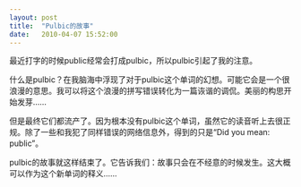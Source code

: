 ```yaml
---
layout: post
title:  "Pulbic的故事"
date:   2010-04-07 15:52:00
---
```

最近打字的时候public经常会打成pulbic，所以pulbic引起了我的注意。 
 
什么是pulbic？在我脑海中浮现了对于pulbic这个单词的幻想。可能它会是一个很浪漫的意思。我可以将这个浪漫的拼写错误转化为一篇诙谐的调侃。美丽的构思开始发芽…… 
 
但是最终它们都流产了。因为根本没有pulbic这个单词，虽然它的读音听上去很正规。除了一些和我犯了同样错误的网络信息外，得到的只是“Did you mean: public”。 
 
pulbic的故事就这样结束了。它告诉我们：故事只会在不经意的时候发生。这大概可以作为这个新单词的释义…… 

 